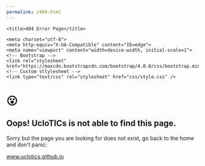 ```yaml
---
permalink: /404.html
---
```

<html lang="en">

<head>

	<title>404 Error Page</title>

	<meta charset="utf-8">
	<meta http-equiv="X-UA-Compatible" content="IE=edge">
	<meta name="viewport" content="width=device-width, initial-scale=1">
	<!-- Bootstrap -->
	<link rel="stylesheet" href="https://maxcdn.bootstrapcdn.com/bootstrap/4.0.0/css/bootstrap.min.css">
	<!-- Custom stlylesheet -->
	<link type="text/css" rel="stylesheet" href="css/style.css" />
</head>

<body>
	<div class="vertical-center">
		<div class="container">
			<div id="notfound" class="text-center ">
				<h1>😮</h1>
				<h2>Oops! UcloTICs is not able to find this page.</h2>
				<p>Sorry but the page you are looking for does not exist, go back to the home and don't panic:</p>
				  <a class="buton" href="https://uclotics.github.io/">www.uclotics.github.io</a>
			</div>
		</div>
	</div>

</body>

</html>
<html>


